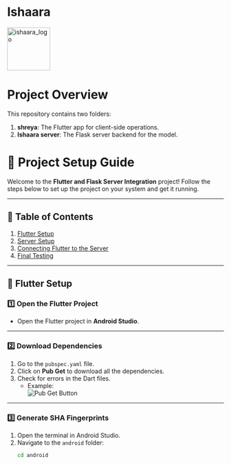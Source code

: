 # Ishaara

<img src="https://github.com/user-attachments/assets/cb8e6b1f-61c6-41ef-a015-2077c33d92b3" alt="ishaara_logo" width="100" height="auto">

# Project Overview

This repository contains two folders:

1. **shreya**: The Flutter app for client-side operations.  
2. **Ishaara server**: The Flask server backend for the model.


# 🚀 Project Setup Guide  

Welcome to the **Flutter and Flask Server Integration** project! Follow the steps below to set up the project on your system and get it running.  

---

## 📝 Table of Contents  
1. [Flutter Setup](#flutter-setup)  
2. [Server Setup](#server-setup)  
3. [Connecting Flutter to the Server](#connecting-flutter-to-the-server)  
4. [Final Testing](#final-testing)  

---

## 🌟 Flutter Setup  

### 1️⃣ Open the Flutter Project  
- Open the Flutter project in **Android Studio**.  

---

### 2️⃣ Download Dependencies  

1. Go to the `pubspec.yaml` file.  
2. Click on **Pub Get** to download all the dependencies.  
3. Check for errors in the Dart files.  
   - Example:  
     ![Pub Get Button](https://user-images.githubusercontent.com/example/pub-get.png)  

---

### 3️⃣ Generate SHA Fingerprints  

1. Open the terminal in Android Studio.  
2. Navigate to the `android` folder:  
   ```bash  
   cd android  
